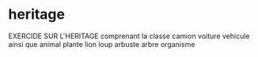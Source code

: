 # heritage
EXERCIDE SUR L'HERITAGE 
comprenant la classe camion voiture vehicule ainsi que animal plante lion loup arbuste arbre organisme 
